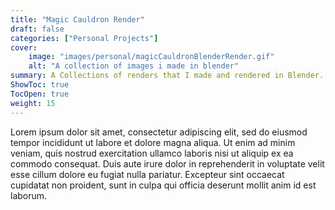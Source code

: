 ```yaml
---
title: "Magic Cauldron Render"
draft: false
categories: ["Personal Projects"]
cover:
    image: "images/personal/magicCauldronBlenderRender.gif"
    alt: "A collection of images i made in blender"
summary: A Collections of renders that I made and rendered in Blender. Some where part of a weekly challenge and others where for fun.
ShowToc: true
TocOpen: true
weight: 15
---
```


Lorem ipsum dolor sit amet, consectetur adipiscing elit, sed do eiusmod tempor incididunt ut labore et dolore magna aliqua. Ut enim ad minim veniam, quis nostrud exercitation ullamco laboris nisi ut aliquip ex ea commodo consequat. Duis aute irure dolor in reprehenderit in voluptate velit esse cillum dolore eu fugiat nulla pariatur. Excepteur sint occaecat cupidatat non proident, sunt in culpa qui officia deserunt mollit anim id est laborum.
